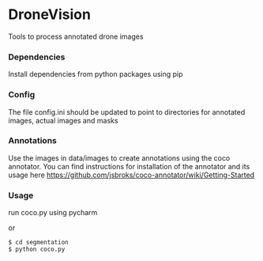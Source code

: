 # DroneVision
Tools to process annotated drone images

### Dependencies
Install dependencies from python packages using pip

### Config
The file config.ini should be updated to point to directories for annotated images, actual images and masks

### Annotations
Use the images in data/images to create annotations using the coco annotator. You can find instructions for installation of the annotator and its
 usage here
https://github.com/jsbroks/coco-annotator/wiki/Getting-Started

### Usage
run coco.py using pycharm

or
```
$ cd segmentation
$ python coco.py
```
